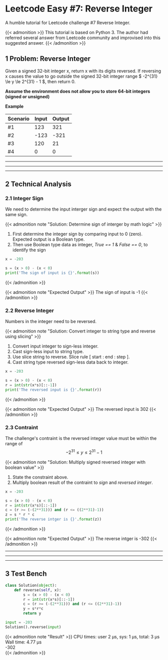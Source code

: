 # Leetcode Easy #7: Reverse Integer


A humble tutorial for Leetcode challenge #7 Reverse Integer.

<!--more-->

{{< admonition >}}
This tutorial is based on Python 3. The author had referred several answer from Leetcode community and improvised into this suggested answer.
{{< /admonition >}}


## 1 Problem: Reverse Integer

Given a signed 32-bit integer x, return x with its digits reversed. If reversing x causes the value to go outside the signed 32-bit integer range $ -2^{31} \le y \le 2^{31} - 1 $, then return 0.

**Assume the environment does not allow you to store 64-bit integers (signed or unsigned)**

**Example**

| Scenario | Input | Output |
| --- | --- | --- |
| #1 | 123 | 321 |
| #2 | -123 | -321 |
| #3 | 120 | 21 |
| #4 | 0 | 0 |

---
---
---

## 2 Technical Analysis

### 2.1 Integer Sign

We need to determine the input interger sign and expect the output with the same sign.

{{< admonition note "Solution: Determine sign of interger by math logic" >}}
1. First determine the integer sign by comparing input to 0 (zero). Expected output is a Boolean type.
2. Then use Boolean type data as integer, *True == 1* & *False == 0*, to identify the sign

``` python
x = -203

s = (x > 0) - (x < 0)
print('The sign of input is {}'.format(s))
```
{{< /admonition >}}

{{< admonition note "Expected Output" >}}
The sign of input is -1
{{< /admonition >}}


### 2.2 Reverse Integer

Numbers in the integer need to be reversed.

{{< admonition note "Solution: Convert integer to string type and reverse using slicing" >}}
1. Convert input integer to sign-less integer.
2. Cast sign-less input to string type.
3. Use slice string to reverse. Slice rule [ start : end : step ].
4. Cast string type reversed sign-less data back to integer.

``` python
x = -203

s = (x > 0) - (x < 0)
r = int(str(x*s)[::-1])
print('The reversed input is {}'.format(r))
```
{{< /admonition >}}

{{< admonition note "Expected Output" >}}
The reversed input is 302
{{< /admonition >}}

### 2.3 Contraint

The challenge's contraint is the reversed integer value must be within the range of 
$$ -2^{31} \le y \le 2^{31} - 1 $$

{{< admonition note "Solution: Multiply signed reversed integer with boolean value" >}}
1. State the constraint above.
2. Multiply boolean result of the contraint to *sign* and *reversed integer*.

``` python
x = -203

s = (x > 0) - (x < 0)
r = int(str(x*s)[::-1])
c = (r >= (-(2**31))) and (r <= ((2**31)-1))
z = s * r * c
print('The reverse intger is {}'.format(z))
```
{{< /admonition >}}

{{< admonition note "Expected Output" >}}
The reverse intger is -302
{{< /admonition >}}

---
---
---

## 3 Test Bench

``` python
class Solution(object):
    def reverse(self, x):
        s = (x > 0) - (x < 0)
        r = int(str(x*s)[::-1])
        c = (r >= (-(2**31))) and (r <= ((2**31)-1))
        y = s*r*c
        return y

input = -203
Solution().reverse(input)
```

{{< admonition note "Result" >}}
CPU times: user 2 µs, sys: 1 µs, total: 3 µs  
Wall time: 4.77 µs  
-302  
{{< /admonition >}}
